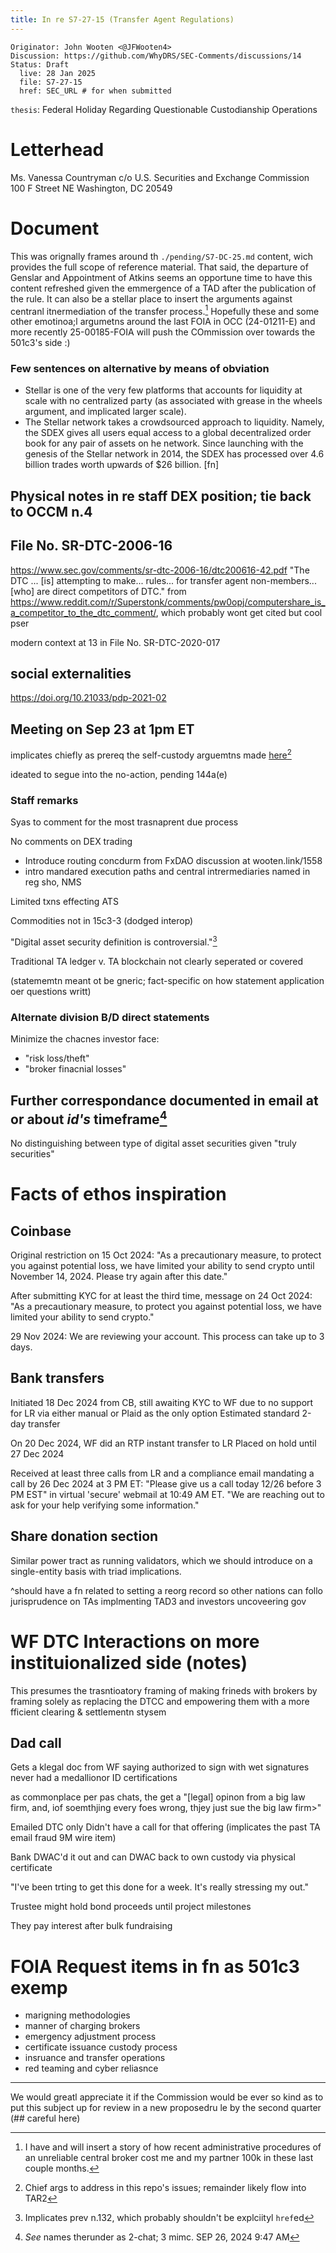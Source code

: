 ```yaml
---
title: In re S7-27-15 (Transfer Agent Regulations)
---
```


```
Originator: John Wooten <@JFWooten4>
Discussion: https://github.com/WhyDRS/SEC-Comments/discussions/14
Status: Draft
  live: 28 Jan 2025
  file: S7-27-15
  href: SEC_URL # for when submitted
```

`thesis`: Federal Holiday Regarding Questionable Custodianship Operations

# Letterhead

Ms. Vanessa Countryman
c/o U.S. Securities and Exchange Commission
100 F Street NE
Washington, DC 20549

# Document

This was orignally frames around th `./pending/S7-DC-25.md` content, wich provides the full scope of reference material. That said, the departure of Genslar and Appointment of Atkins seems an opportune time to have this content refreshed given the emmergence of a TAD after the publication of the rule. It can also be a stellar  place to insert the arguments against centranl itnermediation of the transfer process.[^cb] Hopefully these and some other emotinoa;l argumetns around the last FOIA in OCC (24-01211-E) and more recently 25-00185-FOIA will push the COmmission over towards the 501c3's side :)

[^cb]: I have and will insert a story of how recent administrative procedures of an unreliable central broker cost me and my partner 100k in these last couple months.

### Few sentences on alternative by means of obviation

- Stellar is one of the very few platforms that accounts for liquidity at scale with no centralized party (as associated with grease in the wheels argument, and implicated larger scale).
- The Stellar network takes a crowdsourced approach to liquidity. Namely, the SDEX gives all users equal access to a global decentralized order book for any pair of assets on he network. Since launching with the genesis of the Stellar network in 2014, the SDEX has processed over 4.6 billion trades worth upwards of $26 billion. [fn]

## Physical notes in re staff DEX position; tie back to OCCM n.4


## File No. SR-DTC-2006-16
https://www.sec.gov/comments/sr-dtc-2006-16/dtc200616-42.pdf
"The DTC ... [is] attempting to make... rules... for transfer agent non-members... [who] are direct competitors of DTC."
from https://www.reddit.com/r/Superstonk/comments/pw0opj/computershare_is_a_competitor_to_the_dtc_comment/, which probably wont get cited but cool pser

modern context at 13 in File No. SR-DTC-2020-017

## social externalities
https://doi.org/10.21033/pdp-2021-02



## Meeting on Sep 23 at 1pm ET

implicates chiefly as prereq the self-custody arguemtns made [here](https://github.com/JFWooten4/DUNA-docs/issues/6)[^arg]

[^arg]: Chief args to address in this repo's issues; remainder likely flow into TAR2

ideated to segue into the no-action, pending 144a(e)

### Staff remarks

Syas to comment for the most trasnaprent due process

No comments on DEX trading

- Introduce routing concdurm from FxDAO discussion at wooten.link/1558
- intro mandared execution paths and central intrermediaries named in reg sho, NMS

Limited txns effecting ATS

Commodities not in 15c3-3 (dodged interop)

"Digital asset security definition is controversial."[^bod]

[^bod]: Implicates prev n.132, which probably shouldn't be explciityl `href`ed

Traditional TA ledger v. TA blockchain not clearly seperated or covered

(statememtn meant ot be gneric; fact-specific on how statement application oer questions writt)

### Alternate division B/D direct statements

Minimize the chacnes investor face:

- "risk loss/theft"
- "broker finacnial losses"


## Further correspondance documented in email at or about _id's_ timeframe[^names]

No distinguishing between type of digital asset securities given "truly securities"

[^names]: _See_ names therunder as 2-chat; 3 mimc. SEP 26, 2024 9:47 AM[^rmm]

[^rmm]: Comment should CC on/all rierama. Content body shoudl include the question of recoring meetings related to rule change poposals. When mentioning "community" (req.), should href to meep6. We can IBR note 16 in PREV by doing a reply to the jkoint ask froim SEP27


# Facts of ethos inspiration

## Coinbase

Original restriction on 15 Oct 2024:
"As a precautionary measure, to protect you against potential loss, we have limited your ability to send crypto until November 14, 2024. Please try again after this date."

After submitting KYC for at least the third time, message on 24 Oct 2024:
"As a precautionary measure, to protect you against potential loss, we have limited your ability to send crypto."

29 Nov 2024:
We are reviewing your account. This process can take up to 3 days.

## Bank transfers

Initiated 18 Dec 2024 from CB, still awaiting KYC
to WF due to no support for LR via either manual or Plaid as the only option
Estimated standard 2-day transfer

On 20 Dec 2024, WF did an RTP instant transfer to LR
Placed on hold until 27 Dec 2024

Received at least three calls from LR and a compliance email mandating a call by 26 Dec 2024 at 3 PM ET:
"Please give us a call today 12/26 before 3 PM EST" in virtual 'secure' webmail at 10:49 AM ET.
"We are reaching out to ask for your help verifying some information."

## Share donation section

Similar power tract as running validators, which we should introduce on a single-entity basis with triad implications.

^should have a fn related to setting a reorg record so other nations can follo jurisprudence on TAs implmenting TAD3 and investors uncoveering gov

# WF DTC Interactions on more instituionalized side (notes)

This presumes the trasntioatory framing of making frineds with brokers by framing solely as replacing the DTCC and 
empowering them with a more fficient clearing & settlementn stysem

## Dad call

Gets a klegal doc from WF saying authorized to sign with wet signatures 
never had a medallionor ID certifications

as commonplace per pas chats, the get a "[legal] opinon from a big law firm, and, iof soemthjing every foes wrong, thjey just sue the big law firm>"


Emailed DTC only
Didn't have a call for that offering
(implicates the past TA email fraud 9M wire item)

Bank DWAC'd it out and can DWAC back to own custody via physical certificate

"I've been trting to get this done for a week. It's really stressing my out."

Trustee might hold bond proceeds until project milestones 

They pay interest after bulk fundraising



# FOIA Request items in fn as 501c3 exemp

- marigning methodologies
- manner of charging brokers
- emergency adjustment process
- certificate issuance custody process
- insruance and transfer operations
- red teaming and cyber reliasnce


---

We would greatl appreciate it if the Commission would be ever so kind as to put this subject up for review in a new proposedru le by the second quarter (## careful here)

